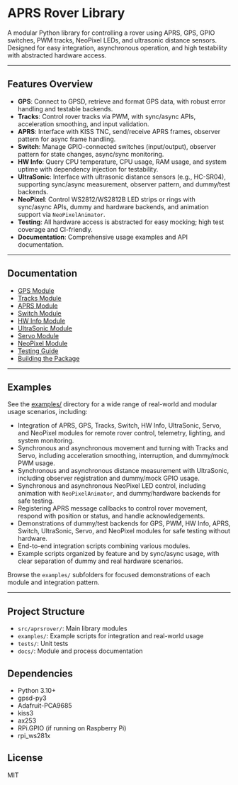 # APRS Rover Library

A modular Python library for controlling a rover using APRS, GPS, GPIO switches, PWM tracks, NeoPixel LEDs, and ultrasonic distance sensors. Designed for easy integration, asynchronous operation, and high testability with abstracted hardware access.

---

## Features Overview

- **GPS**: Connect to GPSD, retrieve and format GPS data, with robust error handling and testable backends.
- **Tracks**: Control rover tracks via PWM, with sync/async APIs, acceleration smoothing, and input validation.
- **APRS**: Interface with KISS TNC, send/receive APRS frames, observer pattern for async frame handling.
- **Switch**: Manage GPIO-connected switches (input/output), observer pattern for state changes, async/sync monitoring.
- **HW Info**: Query CPU temperature, CPU usage, RAM usage, and system uptime with dependency injection for testability.
- **UltraSonic**: Interface with ultrasonic distance sensors (e.g., HC-SR04), supporting sync/async measurement, observer pattern, and dummy/test backends.
- **NeoPixel**: Control WS2812/WS2812B LED strips or rings with sync/async APIs, dummy and hardware backends, and animation support via `NeoPixelAnimator`.
- **Testing**: All hardware access is abstracted for easy mocking; high test coverage and CI-friendly.
- **Documentation**: Comprehensive usage examples and API documentation.

---

## Documentation

- [GPS Module](docs/gps.md)
- [Tracks Module](docs/tracks.md)
- [APRS Module](docs/aprs.md)
- [Switch Module](docs/switch.md)
- [HW Info Module](docs/hw_info.md)
- [UltraSonic Module](docs/ultra.md)
- [Servo Module](docs/servo.md)
- [NeoPixel Module](docs/neopixel.md)
- [Testing Guide](docs/testing.md)
- [Building the Package](docs/building.md)

---

## Examples
See the [examples/](examples/README.md) directory for a wide range of real-world and modular usage scenarios, including:
- Integration of APRS, GPS, Tracks, Switch, HW Info, UltraSonic, Servo, and NeoPixel modules for remote rover control, telemetry, lighting, and system monitoring.
- Synchronous and asynchronous movement and turning with Tracks and Servo, including acceleration smoothing, interruption, and dummy/mock PWM usage.
- Synchronous and asynchronous distance measurement with UltraSonic, including observer registration and dummy/mock GPIO usage.
- Synchronous and asynchronous NeoPixel LED control, including animation with `NeoPixelAnimator`, and dummy/hardware backends for safe testing.
- Registering APRS message callbacks to control rover movement, respond with position or status, and handle acknowledgements.
- Demonstrations of dummy/test backends for GPS, PWM, HW Info, APRS, Switch, UltraSonic, Servo, and NeoPixel modules for safe testing without hardware.
- End-to-end integration scripts combining various modules.
- Example scripts organized by feature and by sync/async usage, with clear separation of dummy and real hardware scenarios.

Browse the `examples/` subfolders for focused demonstrations of each module and integration pattern.

---

## Project Structure
- `src/aprsrover/`: Main library modules
- `examples/`: Example scripts for integration and real-world usage
- `tests/`: Unit tests
- `docs/`: Module and process documentation

## Dependencies
- Python 3.10+
- gpsd-py3
- Adafruit-PCA9685
- kiss3
- ax253
- RPi.GPIO (if running on Raspberry Pi)
- rpi_ws281x

## License
MIT
